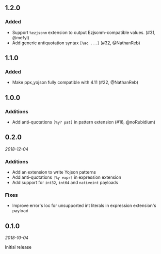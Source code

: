 ## 1.2.0

### Added

- Support `%ezjsonm` extension to output Ezjsonm-compatible values.
  (#31, @mefyl)
- Add generic antiquotation syntax `[%aq ...]` (#32, @NathanReb)

## 1.1.0

### Added

- Make ppx_yojson fully compatible with 4.11 (#22, @NathanReb)

## 1.0.0

### Additions

- Add anti-quotations `[%y? pat]` in pattern extension (#18, @noRubidium)

## 0.2.0

*2018-12-04*

### Additions

- Add an extension to write Yojson patterns
- Add anti-quotations `[%y expr]` in expression extension
- Add support for `int32`, `int64` and `nativeint` payloads

### Fixes

- Improve error's loc for unsupported int literals in expression extension's payload

## 0.1.0

*2018-10-04*

Initial release
